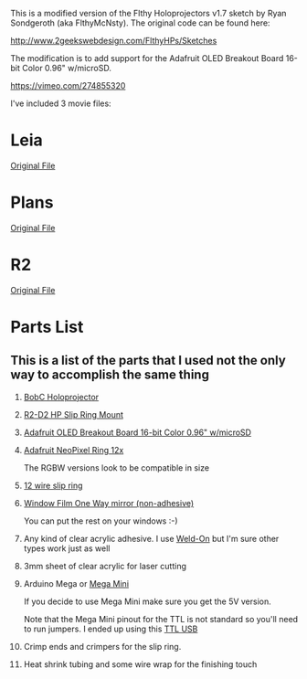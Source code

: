 This is a modified version of the Flthy Holoprojectors v1.7 sketch by Ryan Sondgeroth (aka FlthyMcNsty). The original code can be found here:

http://www.2geekswebdesign.com/FlthyHPs/Sketches

The modification is to add support for the Adafruit OLED Breakout Board 16-bit Color 0.96" w/microSD.

https://vimeo.com/274855320

I've included 3 movie files:

Leia
==============
[Original File](https://youtu.be/tcl1ibg9HgU)

Plans
==============
[Original File](https://youtu.be/tcl1ibg9HgU?t=46)

R2
==============
[Original File](https://www.youtube.com/watch?v=IElwnT84PO8)


Parts List
==========

## This is a list of the parts that I used not the only way to accomplish the same thing

1. [BobC Holoprojector](https://astromech.net/forums/showthread.php?24378-Holo-Projectors-amp-Mount-Control-System-BC-Approved-Various-(Sep-2015)-Open)

2. [R2-D2 HP Slip Ring Mount](http://stage.rebelscum.com/estore/proddetail.asp?prod=R2-D2-HP-Slip-Ring-Mount-1-BobC)

3. [Adafruit OLED Breakout Board 16-bit Color 0.96" w/microSD](https://www.adafruit.com/product/684)

4. [Adafruit NeoPixel Ring 12x](https://www.adafruit.com/product/1643)

   The RGBW versions look to be compatible in size

5. [12 wire slip ring](https://www.adafruit.com/product/1195)

6. [Window Film One Way mirror (non-adhesive)](https://www.amazon.com/gp/product/B075GY66SW)

   You can put the rest on your windows :-)

7. Any kind of clear acrylic adhesive. I use [Weld-On](https://www.amazon.com/gp/product/B0096TWKCW) but I'm sure other types work just as well

8. 3mm sheet of clear acrylic for laser cutting

9. Arduino Mega or [Mega Mini](https://www.amazon.com/gp/product/B071P8NX6T)

   If you decide to use Mega Mini make sure you get the 5V version.

   Note that the Mega Mini pinout for the TTL is not standard so you'll need to run jumpers. I ended up using this
   [TTL USB](https://www.amazon.com/gp/product/B071LT4792)

10. Crimp ends and crimpers for the slip ring.

11. Heat shrink tubing and some wire wrap for the finishing touch

